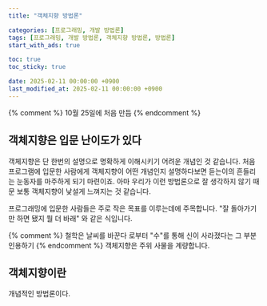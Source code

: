 ```yaml
---
title: "객체지향 방법론"

categories: [프로그래밍, 개발 방법론]
tags: [프로그래밍, 개발 방법론, 객체지향 방법론, 방법론]
start_with_ads: true

toc: true
toc_sticky: true

date: 2025-02-11 00:00:00 +0900
last_modified_at: 2025-02-11 00:00:00 +0900
---
```


{% comment %} 10월 25일에 처음 만듬 {% endcomment %}

## **객체지향은 입문 난이도가 있다**

객체지향은 단 한번의 설명으로 명확하게 이해시키기 어려운 개념인 것 같습니다. 처음 프로그램에 입문한 사람에게 객체지향이 어떤 개념인지 설명하다보면 듣는이의 흔들리는 눈동자를 마주하게 되기 마련이죠. 아마 우리가 이런 방법론으로 잘 생각하지 않기 때문 보통 객체지향이 낯설게 느껴지는 것 같습니다.

프로그래밍에 입문한 사람들은 주로 작은 목표를 이루는데에 주목합니다. "잘 돌아가기만 하면 됐지 뭘 더 바래" 와 같은 식입니다.

{% comment %} 철학은 날씨를 바꾼다 로부터 "수"를 통해 신이 사라졌다는 그 부분 인용하기 {% endcomment %}
객체지향은 주위 사물을 계량합니다.

## **객체지향이란**

개념적인 방법론이다.